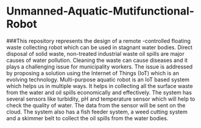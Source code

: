 # Unmanned-Aquatic-Mutifunctional-Robot

###This repository represents the design of a remote -controlled floating waste collecting robot which can be used in stagnant water bodies. Direct disposal of solid waste, non-treated industrial waste oil spills are major causes of water pollution. Cleaning the waste can cause diseases and it plays a challenging issue for municipality workers. The issue is addressed by proposing a solution using the Internet of Things (IoT) which is an evolving technology. Multi-purpose aquatic robot is an IoT based system which helps us in multiple ways. It helps in collecting all the surface waste from the water and oil spills economically and effectively. The system has several sensors like turbidity, pH and temperature sensor which will help to check the quality of water. The data from the sensor will be sent on the cloud. The system also has a fish feeder system, a weed cutting system and a skimmer belt to collect the oil spills from the water bodies.
